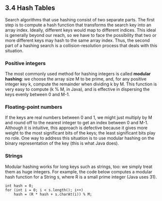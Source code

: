
## 3.4 Hash Tables

Search algorithms that use hashing consist of two separate parts. The first step is to compute a hash function that transforms the search key into an array index. Ideally, different keys would map to different indices. This ideal is generally beyond our reach, so we have to face the possibility that two or more different keys may hash to the same array index. Thus, the second part of a hashing search is a collision-resolution process that deals with this situation.

### Positive integers
The most commonly used method for hashing integers is called **modular hashing**: we choose the array size M to be prime, and, for any positive integer key k, compute the remainder when dividing k by M. This function is very easy to compute (k % M, in Java), and is effective in dispersing the keys evenly between 0 and M-1.

### Floating-point numbers
If the keys are real numbers between 0 and 1, we might just multiply by M and round off to the nearest integer to get an index between 0 and M-1. Although it is intuitive, this approach is defective because it gives more weight to the most significant bits of the keys; the least significant bits play no role. One way to address this situation is to use modular hashing on the binary representation of the key (this is what Java does).

### Strings
Modular hashing works for long keys such as strings, too: we simply treat them as huge integers. For example, the code below computes a modular hash function for a String s, where R is a small prime integer (Java uses 31).

```
int hash = 0;
for (int i = 0; i < s.length(); i++)
    hash = (R * hash + s.charAt(i)) % M;
```
